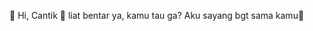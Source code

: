 👋 Hi, Cantik
 👀 liat bentar ya,
 kamu tau ga?
Aku sayang bgt sama kamu💞️ 


<!---
Zoldick99/Zoldick99 is a ✨ special ✨ repository because its `README.md` (this file) appears on your GitHub profile.
You can click the Preview link to take a look at your changes.
--->
